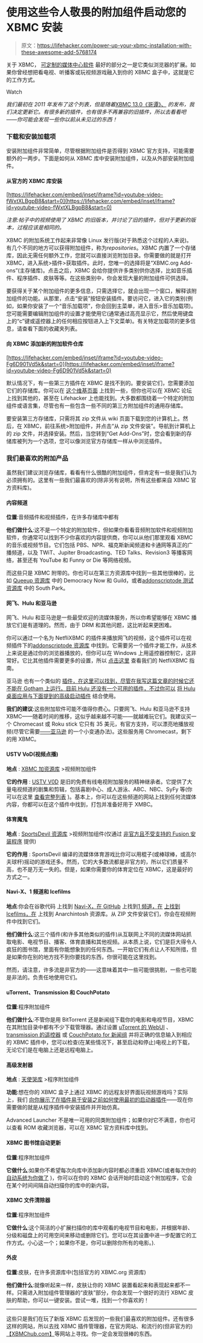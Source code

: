 # 使用这些令人敬畏的附加组件启动您的 XBMC 安装

> 原文：<https://lifehacker.com/power-up-your-xbmc-installation-with-these-awesome-add-5768174>

关于 XBMC， [可定制的媒体中心软件](https://lifehacker.com/create-a-kickass-seamless-play-everything-media-cente-5900626) 最好的部分之一是它类似浏览器的扩展。如果你曾经想把看电视、听播客或玩视频游戏融入到你的 XBMC 盒子中，这就是它的工作方式。

Watch

*我们最初在 2011 年发布了这个列表，但是随着*[XBMC 13.0《哥谭》、](https://lifehacker.com/xbmc-13-0-gotham-improves-sharing-settings-and-spee-1572058729) *的发布，我们决定更新它。有很多新的插件，也有很多不再兼容的旧插件，所以去看看吧——你可能会发现一些你以前从未见过的东西！*

### 下载和安装加载项

安装附加组件非常简单，尽管根据附加组件是否得到 XBMC 官方支持，可能需要额外的一两步。下面是如何从 XBMC 库中安装附加组件，以及从外部安装附加组件。

#### 从官方的 XBMC 库安装

 [https://lifehacker.com/embed/inset/iframe?id=youtube-video-fWxtXLBgpB8&start=0](https://lifehacker.com/embed/inset/iframe?id=youtube-video-fWxtXLBgpB8&start=0) 

*注意:帖子中的视频使用了 XBMC 的旧版本，并讨论了旧的插件，但对于更新的版本，过程应该是相同的。*

XBMC 的附加系统工作起来非常像 Linux 发行版(对于熟悉这个过程的人来说)。有几个不同的地方可以获得附加组件，称为*repositories*。XBMC 内置了一个存储库，因此无需任何额外工作，您就可以直接浏览附加目录。你需要做的就是打开 XBMC，进入系统>插件>获取插件。此时，您唯一的选择将是“XBMC.org Add-ons”(主存储库)。点击之后，XBMC 会给你提供许多类别供你选择，比如音乐插件、程序插件、皮肤等等。在这些类别中，你会发现大量的附加组件可供选择。

要获得关于某个附加组件的更多信息，只需选择它，就会出现一个窗口，解释该附加组件的功能。从那里，点击“安装”按钮安装插件。要访问它，进入它的类别(例如，如果你安装了一个“音乐加载项”，你会回到主菜单，进入音乐>音乐加载项)。您可能需要编辑附加组件的设置才能使用它(通常通过高亮显示它，然后使用键盘上的“c”键或遥控器上的任何相应按钮进入上下文菜单)。有关特定加载项的更多信息，请查看下面的收藏夹列表。

#### 向 XBMC 添加新的附加软件仓库

 [https://lifehacker.com/embed/inset/iframe?id=youtube-video-Fg6D901Vd5k&start=0](https://lifehacker.com/embed/inset/iframe?id=youtube-video-Fg6D901Vd5k&start=0) 

默认情况下，有一些第三方插件在 XBMC 是找不到的。要安装它们，您需要添加它们的存储库。你可以在 [这个维基页面](http://wiki.xbmc.org/index.php?title=Unofficial_Add-on_Repositories) 上找到一些，但你也可以在 XBMC 论坛上找到其他的，甚至在 Lifehacker 上也能找到。大多数都围绕着一个特定的附加组件或语言集，尽管也有一些包含一些不同的第三方附加组件的通用存储库。

要安装第三方存储库，只需将其 zip 文件从 wiki 页面下载到您的计算机上。然后，在 XBMC，前往系统>附加组件，并点击“从 zip 文件安装”。导航到计算机上的 zip 文件，并选择安装。然后，当您转到“Get Add-Ons”时，您会看到新的存储库被列为一个选项，您可以像浏览官方存储库一样从中浏览插件。

### 我们最喜欢的附加产品

虽然我们建议浏览存储库，看看有什么很酷的附加组件，但肯定有一些是我们认为必须拥有的。这里有一些我们最喜欢的(除非另有说明，所有这些都来自 XBMC 官方资料库)。

#### 内容频道

**位置**:音频插件和视频插件，在许多存储库中都有

**他们做什么**:这不是一个特定的附加软件，但如果你看看音频附加软件和视频附加软件，你通常可以找到不少你喜欢的内容提供商，你可以从他们那里观看 XBMC 的音乐或视频节目。它们包括 PBS、NPR、福克斯新闻频道和卡通网等真正的广播频道，以及 TWiT、Jupiter Broadcasting、TED Talks、Revision3 等播客网络，甚至还有 YouTube 和 Funny or Die 等网络视频。

而这些只是 XBMC 附带的。你也可以在第三方资源库中找到一些其他很棒的，比如 [Queeup 资源库](https://github.com/queeup) 中的 Democracy Now 和 Guild，或者[addonscriptode 测试资源库](https://code.google.com/p/addonscriptorde-beta-repo/) 中的 South Park。

#### 网飞、Hulu 和亚马逊

网飞、Hulu 和亚马逊是一些最受欢迎的流媒体服务，所以你希望能够在 XBMC 播放它们是有道理的。然而，由于 DRM 和其他问题，这比听起来更困难。

你可以通过一个名为 NetfliXBMC 的插件来播放网飞的视频，这个插件可以在视频插件下的[addonscriptode 资源库](http://code.google.com/p/addonscriptorde-beta-repo/downloads/list) 中找到。它需要另一个插件才能工作，从技术上来说是通过你的浏览器播放的，但你可以在 Windows 上用遥控器控制它，这非常好。它比其他插件需要更多的设置，所以 [点击这里](https://lifehacker.com/netflixbmc-brings-a-better-remote-controlled-netflix-t-1484237283) 查看我们的 NetfliXBMC 指南。

亚马逊 也有一个类似的 [插件，在这里可以找到，尽管在我写这篇文章的时候它还不能在 Gotham 上运行。目前 Hulu 还没有一个可用的插件，不过你可以](http://forum.xbmc.org/showthread.php?tid=182172) [将 Hulu 桌面应用与下面提到的高级启动插件](http://www.gwenael.org/xbmc/index.php?title=Hulu_Desktop) 结合使用。

**我们的建议**:这些附加软件可能不值得你费心。只要网飞、Hulu 和亚马逊不支持 XBMC——随着时间的推移，这似乎越来越不可能——就越难玩它们。我建议买一个 Chromecast 或 Roku stick 它只有 35 美元，有官方支持，可以漂亮地播放视频(尽管它需要[——亚马逊](https://productforums.google.com/forum/#!topic/chromecast/R9uYMK1YrUQ) 的一个小变通办法)。这些服务用 Chromecast，剩下的用 XBMC。

#### USTV VoD(视频点播)

**地点** : [XBMC 加资源库](https://github.com/moneymaker365/repository.xbmcplus.xbmc-plugins/releases) >视频附加组件

**它的作用** : [USTV V0D](http://forum.xbmc.org/showthread.php?tid=188490) 是旧的免费有线电视附加服务的精神继承者。它提供了大量电视频道的剧集和剪辑，包括喜剧中心、成人游泳、ABC、NBC、SyFy 等(你可以在这里 [查看完整列表](http://forum.xbmc.org/showthread.php?tid=188490) )。基本上，你可以在这些频道的网站上找到任何流媒体内容，你都可以在这个插件中找到，打包并准备好用于 XMBC。

#### 体育魔鬼

**地点** : [SportsDevil 资源库](http://www.xbmchub.com/blog/how-to-install-sportsdevil-or-updates-through-its-new-unofficial-repository/) >视频附加组件(仅通过 [非官方且不受支持的 Fusion 安装程序](http://lifehacker.com/fusion-installer-for-xbmc-simplifies-adding-third-party-1562946793) 提供)

**它的作用** : SportsDevil 编译的流媒体体育游戏比你可以用棍子(或棒球棒，或高尔夫球杆)摇动的游戏还多。然而，它的大多数流都是非官方的，所以它们质量不高，也不是万无一失的。但是，如果你需要你的体育定位在 XBMC，这是最好的方式之一。

#### Navi-X、1 频道和 Icefilms

**地点**:你会在谷歌代码 上找到 [Navi-X，在 GitHub](https://code.google.com/p/navi-x/) 上找到[1 频道，在](https://github.com/bstrdsmkr/1Channel) [上找到 Icefilms，在](https://code.google.com/p/anarchintosh-projects/downloads/detail?name=repository.googlecode.anarchintosh-projects.1.0.1.zip&can=2&q=) 上找到 Anarchintosh 资源库。从 ZIP 文件安装它们，你会在视频附件中找到它们。

**他们做什么**:这三个插件(和许多其他类似的插件)从互联网上不同的流媒体网站抓取电影、电视节目、播客、体育直播和其他视频。从本质上说，它们是巨大得令人疯狂的图书馆，里面有你能想象到的任何东西。一开始它们有点让人不知所措，但是如果你在别的地方找不到你要找的东西，你很可能在这里找到。

然而，请注意，许多流是非官方的——这意味着其中一些可能很挑剔，一些也可能是非法的。负责任地使用它们。

#### uTorrent、Transmission 和 CouchPotato

**位置**:程序附加组件

**他们做什么**:不管你是用 BitTorrent 还是新闻组下载你的电影和电视节目，XBMC 在其附加目录中都有不少下载管理器。通过设置 [uTorrent 的 WebUI](http://lifehacker.com/remote-control-your-torrents-with-utorrents-webui-260393) 、[transmission 的遥控器](http://lifehacker.com/transmission-updates-integrates-remote-control-399975) 或 [CouchPotato for 新闻组](https://lifehacker.com/how-to-automatically-download-movies-as-soon-as-theyre-5844853) 并将正确的信息输入到相应的 XBMC 插件中，您可以检查(在某些情况下，甚至启动和停止)电视上的下载，无论它们是在电脑上还是远程电脑上。

#### 高级发射器

**地点** : [天使哭库](http://forum.xbmc.org/showthread.php?tid=85724) >程序附加组件

**功能**:想在你的 XBMC 盒子上通过 XBMC 的远程友好界面玩视频游戏吗？实际上，我们 [向你展示了在插件易于安装之前如何使用最初的启动器插件](https://lifehacker.com/turn-your-xbmc-media-center-into-a-video-game-console-5523672)——现在你需要做的就是从程序插件中安装插件并开始仿真。

Advanced Launcher 不是唯一可用的同类附加组件；如果你对它不满意，你也可以查看 ROM 收藏浏览器，可以在 XBMC 官方资料库中找到。

#### XBMC 图书馆自动更新

**位置**:程序附加组件

**它做什么**:如果你不希望每次向库中添加新内容时都必须重启 XBMC(或者每次你的 [自动系统为你做了](https://lifehacker.com/set-up-a-fully-automated-media-center-5475649) )，你可以在你的 XBMC 会话开始时启动这个附加程序，它会在某个时间间隔自动扫描你的库中的新内容。

#### XBMC 文件清除器

**位置**:程序附加组件

**它做什么**:这个简洁的小扩展扫描你的库中观看的电视节目和电影，并根据年龄、分级和磁盘上的可用空间来移动或删除它们。您可以在其设置中进一步配置它的工作方式。小心这一个；如果你不是，你可以删除你所有的电影。).

#### 外皮

**位置**:皮肤，在许多资源库中(包括官方的 XBMC.org 资源库)

**他们做什么**:就像听起来一样，皮肤让你的 XBMC 装置看起来和表现起来都不一样。只需进入附加组件管理器的“皮肤”部分，你会发现一个很好的流行 XBMC 皮肤的帮助，你可以一键安装。尝试一堆，找到一个你喜欢的！

* * *

这些只是我们在玩了新版 XBMC 后发现的一些我们最喜欢的附加组件。还有很多这样的网站，所以去找 XBMC 插件管理器，在官方网站、和流行的(但非官方的)[【XBMChub.com】](http://www.xbmchub.com/)等网站上寻找。你一定会发现很棒的东西。